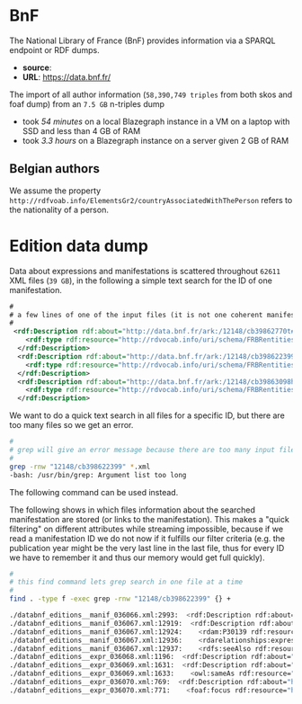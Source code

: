 # BnF

The National Library of France (BnF) provides information via a SPARQL endpoint or RDF dumps.

* **source**:
* **URL**: https://data.bnf.fr/

The import of all author information (`58,390,749 triples` from both skos and foaf dump)
from an `7.5 GB` n-triples dump
* took *54 minutes* on a local Blazegraph instance in a VM on a laptop with SSD and less than 4 GB of RAM
* took *3.3 hours* on a Blazegraph instance on a server given 2 GB of RAM

## Belgian authors

We assume the property `http://rdfvoab.info/ElementsGr2/countryAssociatedWithThePerson` refers to the nationality of a person.

# Edition data dump


Data about expressions and manifestations is scattered throughout `62611` XML files (`39 GB`), in the following a simple text search for the ID of one manifestation.

```xml
#
# a few lines of one of the input files (it is not one coherent manifestation record but just a few definition triples)
#
 <rdf:Description rdf:about="http://data.bnf.fr/ark:/12148/cb39862770t#about">
    <rdf:type rdf:resource="http://rdvocab.info/uri/schema/FRBRentitiesRDA/Manifestation"/>
  </rdf:Description>
  <rdf:Description rdf:about="http://data.bnf.fr/ark:/12148/cb398622399#about">
    <rdf:type rdf:resource="http://rdvocab.info/uri/schema/FRBRentitiesRDA/Manifestation"/>
  </rdf:Description>
  <rdf:Description rdf:about="http://data.bnf.fr/ark:/12148/cb39863098h#about">
    <rdf:type rdf:resource="http://rdvocab.info/uri/schema/FRBRentitiesRDA/Manifestation"/>
  </rdf:Description>
```

We want to do a quick text search in all files for a specific ID, but there are too many files so we get an error.

```bash
#
# grep will give an error message because there are too many input files
#
grep -rnw "12148/cb398622399" *.xml
-bash: /usr/bin/grep: Argument list too long
```

The following command can be used instead.

The following shows in which files information about the searched manifestation are stored (or links to the manifestation).
This makes a "quick filtering" on different attributes while streaming impossible, because if we read a manifestation ID we do not now if it fulfills our filter criteria (e.g. the publication year might be the very last line in the last file, thus for every ID we have to remember it and thus our memory would get full quickly).

```bash
#
# this find command lets grep search in one file at a time
#
find . -type f -exec grep -rnw "12148/cb398622399" {} +

./databnf_editions__manif_036066.xml:2993:  <rdf:Description rdf:about="http://data.bnf.fr/ark:/12148/cb398622399#about">
./databnf_editions__manif_036067.xml:12919:  <rdf:Description rdf:about="http://data.bnf.fr/ark:/12148/cb398622399#about">
./databnf_editions__manif_036067.xml:12924:    <rdam:P30139 rdf:resource="http://data.bnf.fr/ark:/12148/cb398622399#Expression"/>
./databnf_editions__manif_036067.xml:12936:    <rdarelationships:expressionManifested rdf:resource="http://data.bnf.fr/ark:/12148/cb398622399#Expression"/>
./databnf_editions__manif_036067.xml:12937:    <rdfs:seeAlso rdf:resource="https://catalogue.bnf.fr/ark:/12148/cb398622399"/>
./databnf_editions__expr_036068.xml:1196:  <rdf:Description rdf:about="http://data.bnf.fr/ark:/12148/cb398622399#Expression">
./databnf_editions__expr_036069.xml:1631:  <rdf:Description rdf:about="http://data.bnf.fr/ark:/12148/cb398622399#Expression">
./databnf_editions__expr_036069.xml:1633:    <owl:sameAs rdf:resource="http://data.bnf.fr/ark:/12148/cb398622399#frbr:Expression"/>
./databnf_editions__expr_036070.xml:769:  <rdf:Description rdf:about="http://data.bnf.fr/ark:/12148/cb398622399">
./databnf_editions__expr_036070.xml:771:    <foaf:focus rdf:resource="http://data.bnf.fr/ark:/12148/cb398622399#about"/>
```
